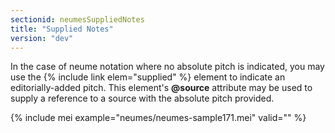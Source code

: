 ```yaml
---
sectionid: neumesSuppliedNotes
title: "Supplied Notes"
version: "dev"
---
```


In the case of neume notation where no absolute pitch is indicated, you may use the {% include link elem="supplied" %} element to indicate an editorially-added pitch. This element's **@source** attribute may be used to supply a reference to a source with the absolute pitch provided.

{% include mei example="neumes/neumes-sample171.mei" valid="" %}
